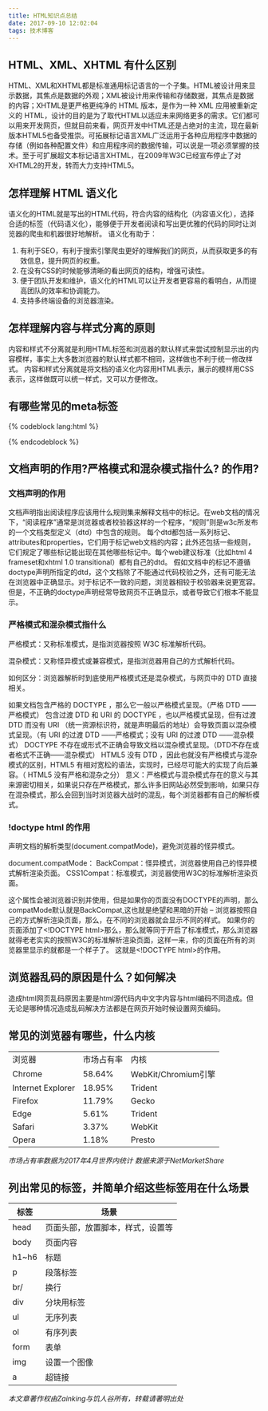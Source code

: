 ```yaml
---
title: HTML知识点总结
date: 2017-09-10 12:02:04
tags: 技术博客
---
```

## HTML、XML、XHTML 有什么区别

HTML、XML和XHTML都是标准通用标记语言的一个子集。HTML被设计用来显示数据，其焦点是数据的外观；XML被设计用来传输和存储数据，其焦点是数据的内容；XHTML是更严格更纯净的 HTML 版本，是作为一种 XML 应用被重新定义的 HTML，设计的目的是为了取代HTML以适应未来网络更多的需求。它们都可以用来开发网页，但就目前来看，网页开发中HTML还是占绝对的主流，现在最新版本HTML5也备受推崇。可拓展标记语言XML广泛运用于各种应用程序中数据的存储（例如各种配置文件）和应用程序间的数据传输，可以说是一项必须掌握的技术。至于可扩展超文本标记语言XHTML，在2009年W3C已经宣布停止了对XHTML2的开发，转而大力支持HTML5。

## 怎样理解 HTML 语义化

语义化的HTML就是写出的HTML代码，符合内容的结构化（内容语义化），选择合适的标签（代码语义化），能够便于开发者阅读和写出更优雅的代码的同时让浏览器的爬虫和机器很好地解析。
语义化有助于：

1. 有利于SEO，有利于搜索引擎爬虫更好的理解我们的网页，从而获取更多的有效信息，提升网页的权重。
2. 在没有CSS的时候能够清晰的看出网页的结构，增强可读性。
3. 便于团队开发和维护，语义化的HTML可以让开发者更容易的看明白，从而提高团队的效率和协调能力。
4. 支持多终端设备的浏览器渲染。

## 怎样理解内容与样式分离的原则

内容和样式不分离就是利用HTML标签和浏览器的默认样式来尝试控制显示出的内容模样，事实上大多数浏览器的默认样式都不相同，这样做也不利于统一修改样式。
内容和样式分离就是将文档的语义化内容用HTML表示，展示的模样用CSS表示，这样做既可以统一样式，又可以方便修改。

## 有哪些常见的meta标签
{% codeblock lang:html %}

<!-- 关键字，搜所引擎 SEO -->
<meta http-equiv="keywords" content="关键字1,关键字2,..."> 
<!-- 页面描述 -->
<meta http-equiv="description" content="网页描述"> 
<!-- content的取值为webkit,ie-comp,ie-stand之一，区分大小写，分别代表用webkit内核，IE兼容内核，IE标准内核。 -->
<meta name="renderer" content="webkit|ie-comp|ie-stand">
<!-- 若页面需默认用极速核，增加标签： -->
<meta name="renderer" content="webkit">
<!-- 若页面需默认用ie兼容内核，增加标签： -->
<meta name="renderer" content="ie-comp">
<!-- 若页面需默认用ie标准内核，增加标签： -->
<meta name="renderer" content="ie-stand">
<!-- 如果安装了GCF，则使用GCF来渲染页面，如果没有安装GCF，则使用最高版本的IE内核进行渲染。
X-UA-Compatible：这是个是IE8的专用标记,用来指定IE8浏览器去模拟某个特定版本的IE浏览器的渲染方式(比如人见人烦的IE6)，以此来解决部分兼容问题。 -->
<meta http-equiv="X-UA-Compatible" content="IE=Edge,chrome=1" >
<!-- 强制页面在当前窗口以独立页面显示。 -->
<meta http-equiv="Window-target" content="_top">
<!-- 自动刷新，并指向新的页面 -->
<meta http-equiv="Refresh" content="2；URL=http://">
<!-- 禁止浏览器缓存 -->
<!-- 是用于设定禁止浏览器从本地机的缓存中调阅页面内容，设定后一旦离开网页就无法从Cache中再调出
用法： -->
<meta http-equiv="pragram" content="no-cache"> 
<!-- 清除缓存（再访问这个网站要重新下载！） -->
<meta http-equiv="cache-control" content="no-cache, must-revalidate"> 
<!-- 设定网页的到期时间 -->
<meta http-equiv="expires" content="0"> 
<!-- 手机端 -->
<meta name="format-detection" content="telphone=no, email=no"/>
<!-- 忽略页面中的数字识别为电话，忽略email识别 -->
<meta name="apple-mobile-web-app-status-bar-style" content="black"/>
<!-- 设置苹果工具栏颜色 -->
<!-- 不让百度转码 -->
<meta http-equiv="Cache-Control" content="no-siteapp" />
<!-- 不缓存 -->
<meta http-equiv="cache-control" content="no-cache" />
<!-- 初始化设备 -->
<meta name="viewport" content="width=device-width, initial-scale=1, user-scalable=no, minimal-ui" />
<!-- 网站开启对iphone私有 web app 程序的支持 -->
<meta content="yes" name="apple-mobile-web-app-capable" />
<!-- 改变顶部状态条的颜色 iphone私有的属性-->
<meta content="black" name="apple-mobile-web-app-status-bar-style" />

{% endcodeblock %}
## 文档声明的作用?严格模式和混杂模式指什么?<!doctype html> 的作用?

### 文档声明的作用

文档声明指出阅读程序应该用什么规则集来解释文档中的标记。在web文档的情况下，“阅读程序”通常是浏览器或者校验器这样的一个程序，“规则”则是w3c所发布的一个文档类型定义（dtd）中包含的规则。
每个dtd都包括一系列标记、attributes和properties，它们用于标记web文档的内容；此外还包括一些规则，它们规定了哪些标记能出现在其他哪些标记中。每个web建议标准（比如html 4 frameset和xhtml 1.0 transitional）都有自己的dtd。
假如文档中的标记不遵循doctype声明所指定的dtd，这个文档除了不能通过代码校验之外，还有可能无法在浏览器中正确显示。对于标记不一致的问题，浏览器相较于校验器来说更宽容。但是，不正确的doctype声明经常导致网页不正确显示，或者导致它们根本不能显示。

### 严格模式和混杂模式指什么

严格模式：又称标准模式，是指浏览器按照 W3C 标准解析代码。

混杂模式：又称怪异模式或兼容模式，是指浏览器用自己的方式解析代码。

如何区分：浏览器解析时到底使用严格模式还是混杂模式，与网页中的 DTD 直接相关。

如果文档包含严格的 DOCTYPE ，那么它一般以严格模式呈现。（严格 DTD ——严格模式）
包含过渡 DTD 和 URI 的 DOCTYPE ，也以严格模式呈现，但有过渡 DTD 而没有 URI （统一资源标识符，就是声明最后的地址）会导致页面以混杂模式呈现。（有 URI 的过渡 DTD ——严格模式；没有 URI 的过渡 DTD ——混杂模式）
DOCTYPE 不存在或形式不正确会导致文档以混杂模式呈现。（DTD不存在或者格式不正确——混杂模式）
HTML5 没有 DTD ，因此也就没有严格模式与混杂模式的区别，HTML5 有相对宽松的语法，实现时，已经尽可能大的实现了向后兼容。（ HTML5 没有严格和混杂之分）
意义：严格模式与混杂模式存在的意义与其来源密切相关，如果说只存在严格模式，那么许多旧网站必然受到影响，如果只存在混杂模式，那么会回到当时浏览器大战时的混乱，每个浏览器都有自己的解析模式。

### !doctype html 的作用

声明文档的解析类型(document.compatMode)，避免浏览器的怪异模式。

document.compatMode：
BackCompat：怪异模式，浏览器使用自己的怪异模式解析渲染页面。
CSS1Compat：标准模式，浏览器使用W3C的标准解析渲染页面。

这个属性会被浏览器识别并使用，但是如果你的页面没有DOCTYPE的声明，那么compatMode默认就是BackCompat,这也就是绝望和黑暗的开始 – 浏览器按照自己的方式解析渲染页面，那么，在不同的浏览器就会显示不同的样式。
如果你的页面添加了&lt;!DOCTYPE html&gt;那么，那么就等同于开启了标准模式，那么浏览器就得老老实实的按照W3C的标准解析渲染页面，这样一来，你的页面在所有的浏览器里显示的就都是一个样子了。
这就是&lt;!DOCTYPE html&gt;的作用。

## 浏览器乱码的原因是什么？如何解决

造成html网页乱码原因主要是html源代码内中文字内容与html编码不同造成。但无论是哪种情况造成乱码解决方法都是在网页开始时候设置网页编码。

## 常见的浏览器有哪些，什么内核

<table><tbody><tr><td>浏览器</td><td>市场占有率</td><td>内核</td></tr><tr><td>Chrome</td><td>58.64%</td><td>WebKit/Chromium引擎</td></tr><tr><td>Internet Explorer</td><td>18.95%</td><td>Trident</td></tr><tr><td>Firefox</td><td>11.79%</td><td>Gecko</td></tr><tr><td>Edge</td><td>5.61%</td><td>Trident</td></tr><tr><td>Safari</td><td>3.37%</td><td>WebKit</td></tr><tr><td>Opera</td><td>1.18%</td><td>Presto</td></tr></tbody></table>

*市场占有率数据为2017年4月世界内统计 数据来源于NetMarketShare*

## 列出常见的标签，并简单介绍这些标签用在什么场景

<table> <thead> <tr> <th>标签</th> <th>场景</th> </tr> </thead> <tbody> <tr> <td>head</td> <td>页面头部，放置脚本，样式，设置等</td> </tr> <tr> <td>body</td> <td>页面内容</td> </tr> <tr> <td>h1~h6</td> <td>标题</td> </tr> <tr> <td>p</td> <td>段落标签</td> </tr> <tr> <td>br/</td> <td>换行</td> </tr> <tr> <td>div</td> <td>分块用标签</td> </tr> <tr> <td>ul</td> <td>无序列表</td> </tr> <tr> <td>ol</td> <td>有序列表</td> </tr> <tr> <td>form</td> <td>表单</td> </tr> <tr> <td>img</td> <td>设置一个图像</td> </tr> <tr> <td>a</td> <td>超链接</td> </tr> </tbody> </table>

*本文章著作权由Zainking与饥人谷所有，转载请著明出处*